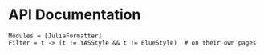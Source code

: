 # API Documentation

```@autodocs
Modules = [JuliaFormatter]
Filter = t -> (t != YASStyle && t != BlueStyle)  # on their own pages
```

